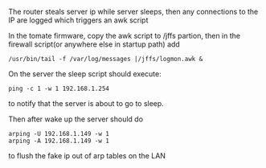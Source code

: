 The router steals server ip while server sleeps, then any connections to the IP are logged which triggers an awk script

In the tomate firmware, copy the awk script to /jffs partion, then in the firewall script(or anywhere else in startup path) add

```
/usr/bin/tail -f /var/log/messages |/jffs/logmon.awk &
```


On the server the sleep script should execute:
```
ping -c 1 -w 1 192.168.1.254
```
to notify that the server is about to go to sleep.

Then after wake up the server should do
```
arping -U 192.168.1.149 -w 1
arping -A 192.168.1.149 -w 1
```
to flush the fake ip out of arp tables on the LAN
